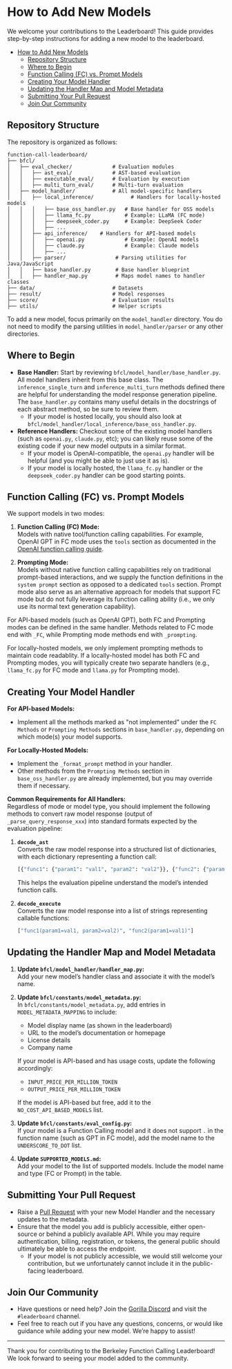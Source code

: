 # How to Add New Models

We welcome your contributions to the Leaderboard! This guide provides step-by-step instructions for adding a new model to the leaderboard.

- [How to Add New Models](#how-to-add-new-models)
  - [Repository Structure](#repository-structure)
  - [Where to Begin](#where-to-begin)
  - [Function Calling (FC) vs. Prompt Models](#function-calling-fc-vs-prompt-models)
  - [Creating Your Model Handler](#creating-your-model-handler)
  - [Updating the Handler Map and Model Metadata](#updating-the-handler-map-and-model-metadata)
  - [Submitting Your Pull Request](#submitting-your-pull-request)
  - [Join Our Community](#join-our-community)

## Repository Structure

The repository is organized as follows:

```plaintext
function-call-leaderboard/
├── bfcl/
│   ├── eval_checker/             # Evaluation modules
│   │   ├── ast_eval/             # AST-based evaluation
│   │   ├── executable_eval/      # Evaluation by execution
│   │   ├── multi_turn_eval/      # Multi-turn evaluation
│   ├── model_handler/            # All model-specific handlers
│   │   ├── local_inference/            # Handlers for locally-hosted models
│   │   │   ├── base_oss_handler.py   # Base handler for OSS models
│   │   │   ├── llama_fc.py           # Example: LLaMA (FC mode)
│   │   │   ├── deepseek_coder.py     # Example: DeepSeek Coder
│   │   │   ├── ...
│   │   ├── api_inference/    # Handlers for API-based models
│   │   │   ├── openai.py             # Example: OpenAI models
│   │   │   ├── claude.py             # Example: Claude models
│   │   │   ├── ...
│   │   ├── parser/                # Parsing utilities for Java/JavaScript
│   │   ├── base_handler.py        # Base handler blueprint
│   │   ├── handler_map.py         # Maps model names to handler classes
├── data/                         # Datasets
├── result/                       # Model responses
├── score/                        # Evaluation results
├── utils/                        # Helper scripts
```

To add a new model, focus primarily on the `model_handler` directory. You do not need to modify the parsing utilities in `model_handler/parser` or any other directories.

## Where to Begin

- **Base Handler:** Start by reviewing `bfcl/model_handler/base_handler.py`. All model handlers inherit from this base class. The `inference_single_turn` and `inference_multi_turn` methods defined there are helpful for understanding the model response generation pipeline. The `base_handler.py` contains many useful details in the docstrings of each abstract method, so be sure to review them.
  - If your model is hosted locally, you should also look at `bfcl/model_handler/local_inference/base_oss_handler.py`.
- **Reference Handlers:** Checkout some of the existing model handlers (such as `openai.py`, `claude.py`, etc); you can likely reuse some of the existing code if your new model outputs in a similar format.
  - If your model is OpenAI-compatible, the `openai.py` handler will be helpful (and you might be able to just use it as is).
  - If your model is locally hosted, the `llama_fc.py` handler or the `deepseek_coder.py` handler can be good starting points.

## Function Calling (FC) vs. Prompt Models

We support models in two modes:

1. **Function Calling (FC) Mode:**  
   Models with native tool/function calling capabilities. For example, OpenAI GPT in FC mode uses the `tools` section as documented in the [OpenAI function calling guide](https://platform.openai.com/docs/guides/function-calling).

2. **Prompting Mode:**  
   Models without native function calling capabilities rely on traditional prompt-based interactions, and we supply the function definitions in the `system prompt` section as opposed to a dedicated `tools` section. Prompt mode also serve as an alternative approach for models that support FC mode but do not fully leverage its function calling ability (i.e., we only use its normal text generation capability).

For API-based models (such as OpenAI GPT), both FC and Prompting modes can be defined in the same handler. Methods related to FC mode end with `_FC`, while Prompting mode methods end with `_prompting`.

For locally-hosted models, we only implement prompting methods to maintain code readablity. If a locally-hosted model has both FC and Prompting modes, you will typically create two separate handlers (e.g., `llama_fc.py` for FC mode and `llama.py` for Prompting mode).

## Creating Your Model Handler

**For API-based Models:**

- Implement all the methods marked as "not implemented" under the `FC Methods` or `Prompting Methods` sections in `base_handler.py`, depending on which mode(s) your model supports.

**For Locally-Hosted Models:**

- Implement the `_format_prompt` method in your handler.
- Other methods from the `Prompting Methods` section in `base_oss_handler.py` are already implemented, but you may override them if necessary.

**Common Requirements for All Handlers:**  
Regardless of mode or model type, you should implement the following methods to convert raw model response (output of `_parse_query_response_xxx`) into standard formats expected by the evaluation pipeline:

1. **`decode_ast`**  
   Converts the raw model response into a structured list of dictionaries, with each dictionary representing a function call:

   ```python
   [{"func1": {"param1": "val1", "param2": "val2"}}, {"func2": {"param1": "val1"}}]
   ```

   This helps the evaluation pipeline understand the model’s intended function calls.

2. **`decode_execute`**  
   Converts the raw model response into a list of strings representing callable functions:

   ```python
   ["func1(param1=val1, param2=val2)", "func2(param1=val1)"]
   ```

## Updating the Handler Map and Model Metadata

1. **Update `bfcl/model_handler/handler_map.py`:**  
   Add your new model’s handler class and associate it with the model’s name.

2. **Update `bfcl/constants/model_metadata.py`:**  
   In `bfcl/constants/model_metadata.py`, add entries in `MODEL_METADATA_MAPPING` to include:

   - Model display name (as shown in the leaderboard)
   - URL to the model’s documentation or homepage
   - License details
   - Company name

   If your model is API-based and has usage costs, update the following accordingly:

   - `INPUT_PRICE_PER_MILLION_TOKEN`
   - `OUTPUT_PRICE_PER_MILLION_TOKEN`

   If the model is API-based but free, add it to the `NO_COST_API_BASED_MODELS` list.

3. **Update `bfcl/constants/eval_config.py`:**  
   If your model is a Function Calling model and it does not support `.` in the function name (such as GPT in FC mode), add the model name to the `UNDERSCORE_TO_DOT` list.

4. **Update `SUPPORTED_MODELS.md`:**  
   Add your model to the list of supported models. Include the model name and type (FC or Prompt) in the table.

## Submitting Your Pull Request

- Raise a [Pull Request](https://github.com/ShishirPatil/gorilla/pulls) with your new Model Handler and the necessary updates to the metadata.
- Ensure that the model you add is publicly accessible, either open-source or behind a publicly available API. While you may require authentication, billing, registration, or tokens, the general public should ultimately be able to access the endpoint.
  - If your model is not publicly accessible, we would still welcome your contribution, but we unfortunately cannot include it in the public-facing leaderboard.

## Join Our Community

- Have questions or need help? Join the [Gorilla Discord](https://discord.gg/grXXvj9Whz) and visit the `#leaderboard` channel.
- Feel free to reach out if you have any questions, concerns, or would like guidance while adding your new model. We’re happy to assist!

---

Thank you for contributing to the Berkeley Function Calling Leaderboard! We look forward to seeing your model added to the community.

